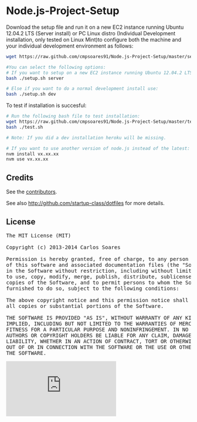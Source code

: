 Node.js-Project-Setup
=========
Download the setup file and run it on a new EC2 instance running Ubuntu 12.04.2 LTS (Server install)
or PC Linux distro (Individual Development installation, only tested on Linux Mint)to configure both
the machine and your individual development environment as follows:

```sh
wget https://raw.github.com/cmpsoares91/Node.js-Project-Setup/master/setup.sh

#You can select the following options:
# If you want to setup on a new EC2 instance running Ubuntu 12.04.2 LTS for final setup use:
bash ./setup.sh server

# Else if you want to do a normal development install use:
bash ./setup.sh dev
```

To test if installation is succesful:
```sh
# Run the following bash file to test installation:
wget https://raw.github.com/cmpsoares91/Node.js-Project-Setup/master/test.sh
bash ./test.sh

# Note: If you did a dev installation heroku will be missing.
```

```sh
# If you want to use another version of node.js instead of the latest:
nvm install vx.xx.xx
nvm use vx.xx.xx
```

## Credits

  See the [contributors](https://github.com/cmpsoares91/Node.js-Project-Setup/graphs/contributors).
  
  See also http://github.com/startup-class/dotfiles for more details.

## License

<pre>
The MIT License (MIT)

Copyright (c) 2013-2014 Carlos Soares

Permission is hereby granted, free of charge, to any person obtaining a copy
of this software and associated documentation files (the "Software"), to deal
in the Software without restriction, including without limitation the rights
to use, copy, modify, merge, publish, distribute, sublicense, and/or sell
copies of the Software, and to permit persons to whom the Software is
furnished to do so, subject to the following conditions:

The above copyright notice and this permission notice shall be included in
all copies or substantial portions of the Software.

THE SOFTWARE IS PROVIDED "AS IS", WITHOUT WARRANTY OF ANY KIND, EXPRESS OR
IMPLIED, INCLUDING BUT NOT LIMITED TO THE WARRANTIES OF MERCHANTABILITY,
FITNESS FOR A PARTICULAR PURPOSE AND NONINFRINGEMENT. IN NO EVENT SHALL THE
AUTHORS OR COPYRIGHT HOLDERS BE LIABLE FOR ANY CLAIM, DAMAGES OR OTHER
LIABILITY, WHETHER IN AN ACTION OF CONTRACT, TORT OR OTHERWISE, ARISING FROM,
OUT OF OR IN CONNECTION WITH THE SOFTWARE OR THE USE OR OTHER DEALINGS IN
THE SOFTWARE.
</pre>

[![Analytics](https://ga-beacon.appspot.com/UA-50149210-1/Node.js-Project-Setup/README.md)](https://github.com/igrigorik/ga-beacon)

<script>
  (function(i,s,o,g,r,a,m){i['GoogleAnalyticsObject']=r;i[r]=i[r]||function(){
  (i[r].q=i[r].q||[]).push(arguments)},i[r].l=1*new Date();a=s.createElement(o),
  m=s.getElementsByTagName(o)[0];a.async=1;a.src=g;m.parentNode.insertBefore(a,m)
  })(window,document,'script','//www.google-analytics.com/analytics.js','ga');

  ga('create', 'UA-50149210-1', 'auto');
  ga('send', 'pageview');

</script>



